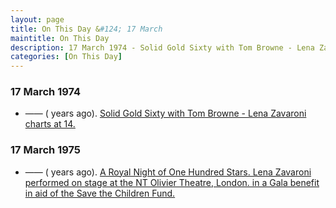 ```yaml
---
layout: page
title: On This Day &#124; 17 March
maintitle: On This Day
description: 17 March 1974 - Solid Gold Sixty with Tom Browne - Lena Zavaroni charts at 14. 17 March 1985 - A Royal Night Of One Hundred Stars - NT Olivier Theatre, London.
categories: [On This Day]
---
```


### 17 March 1974
* —— (<span id="age1"></span> years ago). [Solid Gold Sixty with Tom Browne - Lena Zavaroni charts at 14.](/bbc%20radio%201/bbc%20radio%202/1974/03/17/Solid-Gold-Sixty-with-Tom-Browne.html)

### 17 March 1975
* —— (<span id="age2"></span> years ago). [A Royal Night of One Hundred Stars. Lena Zavaroni performed on stage at the NT Olivier Theatre, London. in a Gala benefit in aid of the Save the Children Fund.](/london%20weekend%20television/theatre/1985/03/17/a-royal-night-of-one-hundred-stars.html)

<!-- Script for calculating number of years ago -->
<script>
var dob = '19740317';
var year = Number(dob.substr(0, 4));
var month = Number(dob.substr(4, 2)) - 1;
var day = Number(dob.substr(6, 2));
var today = new Date();
var age1 = today.getFullYear() - year;
if (today.getMonth() < month || (today.getMonth() == month && today.getDate() < day)) {
  age1--;
}
document.getElementById("age1").innerHTML=age1;

var dob = '19850317';
var year = Number(dob.substr(0, 4));
var month = Number(dob.substr(4, 2)) - 1;
var day = Number(dob.substr(6, 2));
var today = new Date();
var age2 = today.getFullYear() - year;
if (today.getMonth() < month || (today.getMonth() == month && today.getDate() < day)) {
  age2--;
}
document.getElementById("age2").innerHTML=age2;
</script>

